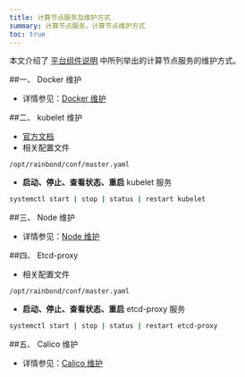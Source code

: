 ```yaml
---
title: 计算节点服务及维护方式
summary: 计算节点服务，计算节点维护方式
toc: true
---
```



本文介绍了 [平台组件说明](../component-description.html) 中所列举出的计算节点服务的维护方式。

##一、 Docker 维护

- 详情参见：[Docker 维护](management-node.html#3-1-docker)

##二、 kubelet 维护

- [官方文档](https://kubernetes.io/docs/reference/command-line-tools-reference/kubelet/)
- 相关配置文件

`/opt/rainbond/conf/master.yaml`


- **启动、停止、查看状态、重启** kubelet 服务

```bash
systemctl start | stop | status | restart kubelet
```

##三、 Node 维护

- 详情参见：[Node 维护](management-node.html#3-3-node)

##四、 Etcd-proxy

- 相关配置文件

`/opt/rainbond/conf/master.yaml`


- **启动、停止、查看状态、重启** etcd-proxy 服务

```bash
systemctl start | stop | status | restart etcd-proxy
```



##五、 Calico 维护

- 详情参见：[Calico 维护](management-node.html#3-5-calico)
